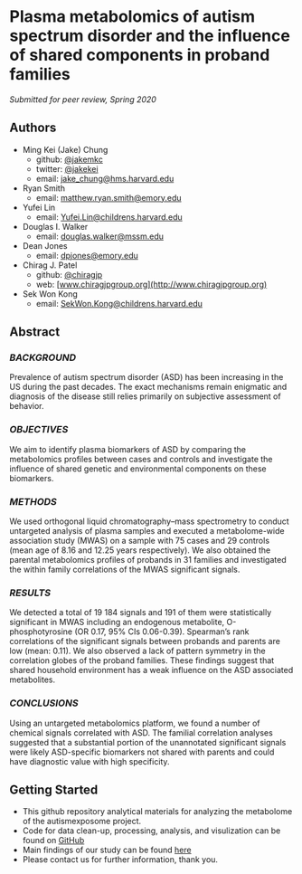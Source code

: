 # Plasma metabolomics of autism spectrum disorder and the influence of shared components in proband families


*Submitted for peer review, Spring 2020*

## Authors
- Ming Kei (Jake) Chung
  - github: [\@jakemkc](http://github.com/jakemkc)
  - twitter: [\@jakekei](http://twitter.com/jakekei)
  - email: jake_chung@hms.harvard.edu
- Ryan Smith
  - email: matthew.ryan.smith@emory.edu
- Yufei Lin
  - email: Yufei.Lin@childrens.harvard.edu
- Douglas I. Walker
  - email: douglas.walker@mssm.edu
- Dean Jones
  - email: dpjones@emory.edu
- Chirag J. Patel
  - github: [\@chiragjp](http://github.com/chiragjp)
  - web: [www.chiragjpgroup.org](http://www.chiragjpgroup.org)
- Sek Won Kong
  - email: SekWon.Kong@childrens.harvard.edu

  
## Abstract
### *BACKGROUND*
Prevalence of autism spectrum disorder (ASD) has been increasing in the US during the past decades. The exact mechanisms remain enigmatic and diagnosis of the disease still relies primarily on subjective assessment of behavior.

### *OBJECTIVES*
We aim to identify plasma biomarkers of ASD by comparing the metabolomics profiles between cases and controls and investigate the influence of shared genetic and environmental components on these biomarkers.

### *METHODS* 
We used orthogonal liquid chromatography–mass spectrometry to conduct untargeted analysis of plasma samples and executed a metabolome-wide association study (MWAS) on a sample with 75 cases and 29 controls (mean age of 8.16 and 12.25 years respectively). We also obtained the parental metabolomics profiles of probands in 31 families and investigated the within family correlations of the MWAS significant signals.

### *RESULTS*
We detected a total of 19 184 signals and 191 of them were statistically significant in MWAS including an endogenous metabolite, O-phosphotyrosine (OR 0.17, 95% CIs 0.06-0.39). Spearman’s rank correlations of the significant signals between probands and parents are low (mean: 0.11). We also observed a lack of pattern symmetry in the correlation globes of the proband families. These findings suggest that shared household environment has a weak influence on the ASD associated metabolites.

### *CONCLUSIONS*
Using an untargeted metabolomics platform, we found a number of chemical signals correlated with ASD. The familial correlation analyses suggested that a substantial portion of the unannotated significant signals were likely ASD-specific biomarkers not shared with parents and could have diagnostic value with high specificity.



## Getting Started
- This github repository analytical materials for analyzing the metabolome of the autismexposome project.
- Code for data clean-up, processing, analysis, and visulization can be found on [GitHub](https://github.com/jakemkc/autism_shared_env)
- Main findings of our study can be found [here](results/results.md)
- Please contact us for further information, thank you.
